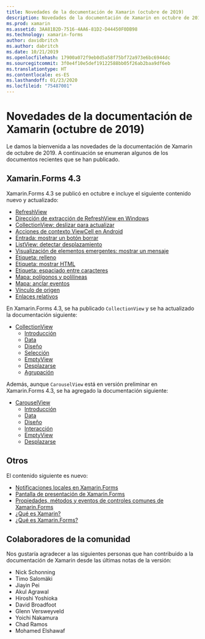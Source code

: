 ```yaml
---
title: Novedades de la documentación de Xamarin (octubre de 2019)
description: Novedades de la documentación de Xamarin en octubre de 2019.
ms.prod: xamarin
ms.assetid: 3AA81B2D-7516-4AA6-81D2-D44450F0DB98
ms.technology: xamarin-forms
author: davidbritch
ms.author: dabritch
ms.date: 10/21/2019
ms.openlocfilehash: 17900a072f9eb0d5a58f75bf72a973e6bc6944dc
ms.sourcegitcommit: 3f0e4f10e5def19122588bb05f26ab2baa9df6eb
ms.translationtype: HT
ms.contentlocale: es-ES
ms.lasthandoff: 01/23/2020
ms.locfileid: "75487001"
---
```

# <a name="xamarin-docs-whats-new-october-2019"></a>Novedades de la documentación de Xamarin (octubre de 2019)

Le damos la bienvenida a las novedades de la documentación de Xamarin de octubre de 2019. A continuación se enumeran algunos de los documentos recientes que se han publicado.

## <a name="xamarinforms-43"></a>Xamarin.Forms 4.3

Xamarin.Forms 4.3 se publicó en octubre e incluye el siguiente contenido nuevo y actualizado:

- [RefreshView](~/xamarin-forms/user-interface/refreshview.md)
- [Dirección de extracción de RefreshView en Windows](~/xamarin-forms/platform/windows/refreshview-pulldirection.md)
- [CollectionView: deslizar para actualizar](~/xamarin-forms/user-interface/collectionview/populate-data.md#pull-to-refresh)
- [Acciones de contexto ViewCell en Android](~/xamarin-forms/platform/android/viewcell-context-actions.md)
- [Entrada: mostrar un botón borrar](~/xamarin-forms/user-interface/text/entry.md#displaying-a-clear-button)
- [ListView: detectar desplazamiento](~/xamarin-forms/user-interface/listview/interactivity.md#detect-scrolling)
- [Visualización de elementos emergentes: mostrar un mensaje](~/xamarin-forms/user-interface/pop-ups.md#display-a-prompt)
- [Etiqueta: relleno](~/xamarin-forms/user-interface/text/label.md#padding)
- [Etiqueta: mostrar HTML](~/xamarin-forms/user-interface/text/label.md#display-html)
- [Etiqueta: espaciado entre caracteres](~/xamarin-forms/user-interface/text/label.md#character-spacing)
- [Mapa: polígonos y polilíneas](~/xamarin-forms/user-interface/map/polygons.md)
- [Mapa: anclar eventos](~/xamarin-forms/user-interface/map/pins.md#interact-with-a-pin)
- [Vínculo de origen](~/xamarin-forms/internals/sourcelink.md)
- [Enlaces relativos](~/xamarin-forms/app-fundamentals/data-binding/relative-bindings.md)

En Xamarin.Forms 4.3, se ha publicado `CollectionView` y se ha actualizado la documentación siguiente:

- [CollectionView](~/xamarin-forms/user-interface/collectionview/index.md)
  - [Introducción](~/xamarin-forms/user-interface/collectionview/introduction.md)
  - [Data](~/xamarin-forms/user-interface/collectionview/populate-data.md)
  - [Diseño](~/xamarin-forms/user-interface/collectionview/layout.md)
  - [Selección](~/xamarin-forms/user-interface/collectionview/selection.md)
  - [EmptyView](~/xamarin-forms/user-interface/collectionview/emptyview.md)
  - [Desplazarse](~/xamarin-forms/user-interface/collectionview/scrolling.md)
  - [Agrupación](~/xamarin-forms/user-interface/collectionview/grouping.md)

Además, aunque `CarouselView` está en versión preliminar en Xamarin.Forms 4.3, se ha agregado la documentación siguiente:

- [CarouselView](~/xamarin-forms/user-interface/carouselview/index.md)
  - [Introducción](~/xamarin-forms/user-interface/carouselview/introduction.md)
  - [Data](~/xamarin-forms/user-interface/carouselview/populate-data.md)
  - [Diseño](~/xamarin-forms/user-interface/carouselview/layout.md)
  - [Interacción](~/xamarin-forms/user-interface/carouselview/interaction.md)
  - [EmptyView](~/xamarin-forms/user-interface/carouselview/emptyview.md)
  - [Desplazarse](~/xamarin-forms/user-interface/carouselview/scrolling.md)

## <a name="other"></a>Otros

El contenido siguiente es nuevo:

- [Notificaciones locales en Xamarin.Forms](~/xamarin-forms/app-fundamentals/local-notifications.md)
- [Pantalla de presentación de Xamarin.Forms](~/xamarin-forms/user-interface/splashscreen.md)
- [Propiedades, métodos y eventos de controles comunes de Xamarin.Forms](~/xamarin-forms/user-interface/controls/common-properties.md)
- [¿Qué es Xamarin?](~/get-started/what-is-xamarin.md)
- [¿Qué es Xamarin.Forms?](~/get-started/what-is-xamarin-forms.md)

## <a name="community-contributors"></a>Colaboradores de la comunidad

Nos gustaría agradecer a las siguientes personas que han contribuido a la documentación de Xamarin desde las últimas notas de la versión:

- Nick Schonning
- Timo Salomäki
- Jiayin Pei
- Akul Agrawal
- Hiroshi Yoshioka
- David Broadfoot
- Glenn Versweyveld
- Yoichi Nakamura
- Chad Ramos
- Mohamed Elshawaf
